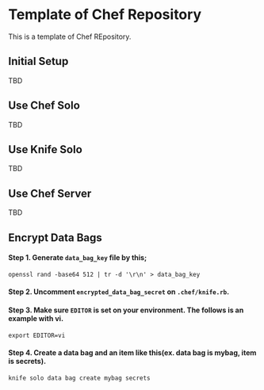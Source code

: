 Template of Chef Repository
===========================

This is a template of Chef REpository.

Initial Setup
-------------
TBD

Use Chef Solo
---------
TBD

Use Knife Solo
---------
TBD

Use Chef Server
---------------
TBD

Encrypt Data Bags
-----------------

#### Step 1. Generate `data_bag_key` file by this;

```
openssl rand -base64 512 | tr -d '\r\n' > data_bag_key
```

#### Step 2. Uncomment `encrypted_data_bag_secret` on `.chef/knife.rb`.

#### Step 3. Make sure `EDITOR` is set on your environment. The follows is an example with vi.

```
export EDITOR=vi
```

#### Step 4. Create a data bag and an item like this(ex. data bag is mybag, item is secrets).

```
knife solo data bag create mybag secrets
```
